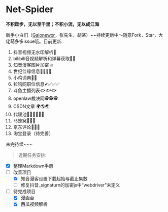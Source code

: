 # Net-Spider

**不积跬步，无以至千里；不积小流，无以成江海**

新手小白们（[Galonewxr](https://github.com/Galonewxr)，张先生，胡某）~~持续更新中〜随意Fork，Star，大佬萌多多issue哦。目前更新: 

1. 抖音视频无水印解析🎵   
2. bilibili音视频解析和弹幕获取🐱‍👓   
3. 知音漫客图片加密 🔥  
4. 世纪佳缘信息👨‍👩‍👧‍👦  
5. 小鸡词典🐥🐥
6. 拉钩网职位信息✔✅✅✅
7. 斗鱼主播列表🐟🐟🐟
8. openlaw裁决网🕵🕵🕵
9. CSDN文章 🌍🌎🌏
10. 代理池🚣‍♂️🚣‍♂️🚣‍♂️
11. 马蜂窝🐝🐝🐝
12. 京东评论💋💋💋
13. 淘宝登录（待完善）

未完待续~~~


> 近期任务安排:

- [x] 整理Markdown手册
- [ ] 改善项目
   - [x] 知音漫客设置下载起始与截止集数
   - [ ] 修复抖音_signaturn的加密js中“webdriver”未定义
- [ ] 待完成项目
   - [x] 漫画台
   - [x] 西瓜视频解析
